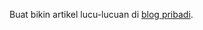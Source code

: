 Buat bikin artikel lucu-lucuan di [blog pribadi](https://fathiyul.com/index.php/2024/02/27/optical-illusion-video-object-detection/).
